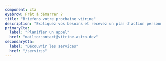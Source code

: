 ```yaml
---
component: cta
eyebrow: Prêt à démarrer ?
title: "Briefons votre prochaine vitrine"
description: "Expliquez vos besoins et recevez un plan d'action personnalisé en moins de 24 heures."
primaryCta:
  label: "Planifier un appel"
  href: "mailto:contact@vitrine-astro.dev"
secondaryCta:
  label: "Découvrir les services"
  href: "/services"
---
```

